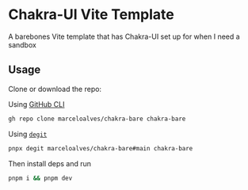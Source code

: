 # Chakra-UI Vite Template

A barebones Vite template that has Chakra-UI set up for when I need a sandbox

## Usage

Clone or download the repo:

Using [GitHub CLI](https://cli.github.com/)

```sh
gh repo clone marceloalves/chakra-bare chakra-bare
```

Using [`degit`](https://github.com/Rich-Harris/degit)

```sh
pnpx degit marceloalves/chakra-bare#main chakra-bare
```

Then install deps and run

```sh
pnpm i && pnpm dev
```
